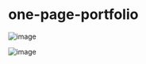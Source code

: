 # one-page-portfolio
![image](https://user-images.githubusercontent.com/79634799/208473305-f5b640dc-ef9c-4b5f-8f1a-75de913afaff.png)

![image](https://user-images.githubusercontent.com/79634799/208473059-267c11d2-dc58-4864-a42a-396d5f58efee.png)
